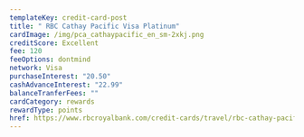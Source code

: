 ```yaml
---
templateKey: credit-card-post
title: " RBC Cathay Pacific Visa Platinum"
cardImage: /img/pca_cathaypacific_en_sm-2xkj.png
creditScore: Excellent
fee: 120
feeOptions: dontmind
network: Visa
purchaseInterest: "20.50"
cashAdvanceInterest: "22.99"
balanceTranferFees: ""
cardCategory: rewards
rewardType: points
href: https://www.rbcroyalbank.com/credit-cards/travel/rbc-cathay-pacific-visa-platinum.html
---
```

